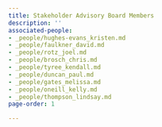 ```yaml
---
title: Stakeholder Advisory Board Members
description: ''
associated-people:
- _people/hughes-evans_kristen.md
- _people/faulkner_david.md
- _people/rotz_joel.md
- _people/brosch_chris.md
- _people/tyree_kendall.md
- _people/duncan_paul.md
- _people/gates_melissa.md
- _people/oneill_kelly.md
- _people/thompson_lindsay.md
page-order: 1

---
```

